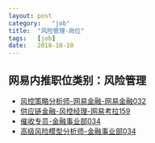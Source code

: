 ```yaml
---
layout:	post
category:	"job"
title:	"风险管理-岗位"
tags:	[job]
date:	2018-10-10
---
```

## 网易内推职位类别：风险管理
- [风控策略分析师-网易金融-网易金融032](http://bole.netease.com/position/h5/detail.do?id=13198&rcode=D1O21582aT)
- [供应链金融-风控经理-网易考拉159](http://bole.netease.com/position/h5/detail.do?id=12877&rcode=D1O21582aT)
- [催收专员-金融事业部034](http://bole.netease.com/position/h5/detail.do?id=1844&rcode=D1O21582aT)
- [高级风险模型分析师-金融事业部034](http://bole.netease.com/position/h5/detail.do?id=2064&rcode=D1O21582aT)
